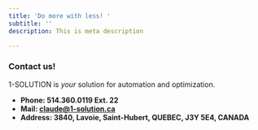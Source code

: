 ```yaml
---
title: 'Do more with less! '
subtitle: ''
description: This is meta description

---
```

### Contact us!

1-SOLUTION is _your_ solution for automation and optimization.

* **Phone: 514.360.0119 Ext. 22**
* **Mail: claude@1-solution.ca**
* **Address: 3840, Lavoie, Saint-Hubert, QUEBEC, J3Y 5E4, CANADA**